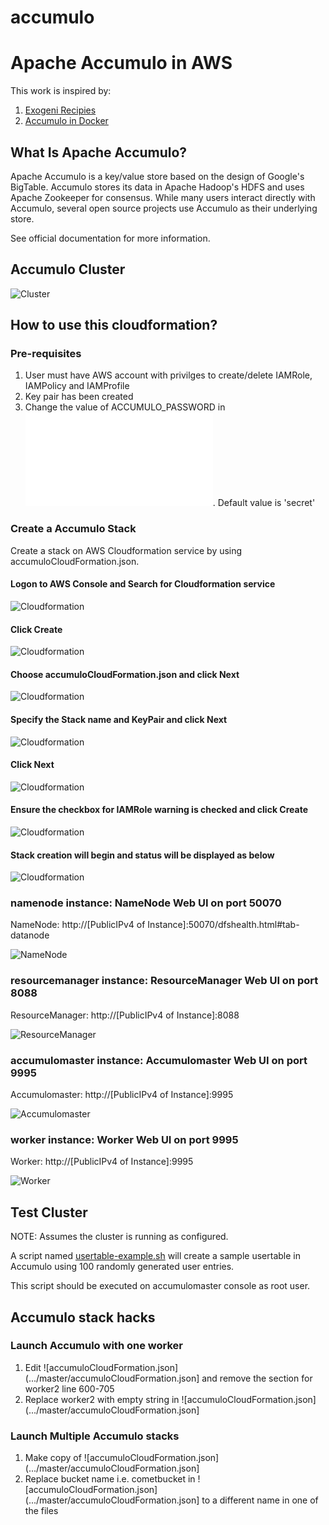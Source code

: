 # accumulo
# Apache Accumulo in AWS
This work is inspired by: 
1. [Exogeni Recipies](https://github.com/RENCI-NRIG/exogeni-recipes/blob/master/accumulo/accumulo_exogeni_postboot.sh)
2. [Accumulo in Docker](https://github.com/RENCI-NRIG/accumulo)

## What Is Apache Accumulo?
Apache Accumulo is a key/value store based on the design of Google's BigTable. Accumulo stores its data in Apache Hadoop's HDFS and uses Apache Zookeeper for consensus. While many users interact directly with Accumulo, several open source projects use Accumulo as their underlying store.

See official documentation for more information.

## Accumulo Cluster
![Cluster](../master/images/cluster.png)

## How to use this cloudformation?
### Pre-requisites
1. User must have AWS account with privilges to create/delete IAMRole, IAMPolicy and IAMProfile
2. Key pair has been created
3. Change the value of ACCUMULO_PASSWORD in ![setupaccumulo.sh](.../master/config/setupaccumulo.sh). Default value is 'secret'
### Create a Accumulo Stack
Create a stack on AWS Cloudformation service by using accumuloCloudFormation.json. 
#### Logon to AWS Console and Search for Cloudformation service
![Cloudformation](../master/images/aws1.png)
#### Click Create 
![Cloudformation](../master/images/aws2.png)
#### Choose accumuloCloudFormation.json and click Next
![Cloudformation](../master/images/aws3.png)
#### Specify the Stack name and KeyPair and click Next
![Cloudformation](../master/images/aws4.png)
#### Click Next
![Cloudformation](../master/images/aws5.png)
#### Ensure the checkbox for IAMRole warning is checked and click Create
![Cloudformation](../master/images/aws6.png)
#### Stack creation will begin and status will be displayed as below
![Cloudformation](../master/images/aws7.png)

### namenode instance: NameNode Web UI on port 50070

NameNode: http://[PublicIPv4 of Instance]:50070/dfshealth.html#tab-datanode

![NameNode](../master/images/namenode.png)

### resourcemanager instance: ResourceManager Web UI on port 8088

ResourceManager: http://[PublicIPv4 of Instance]:8088

![ResourceManager](../master/images/resourcemanager.png)

### accumulomaster instance: Accumulomaster Web UI on port 9995

Accumulomaster: http://[PublicIPv4 of Instance]:9995

![Accumulomaster](../master/images/accumulomaster.png)

### worker instance: Worker Web UI on port 9995

Worker: http://[PublicIPv4 of Instance]:9995

![Worker](../master/images/worker1.png)

## Test Cluster
NOTE: Assumes the cluster is running as configured.

A script named [usertable-example.sh](../master/test/usertable-example.sh) will create a sample usertable in Accumulo using 100 randomly generated user entries. 

This script should be executed on accumulomaster console as root user.

## Accumulo stack hacks
### Launch Accumulo with one worker
1. Edit ![accumuloCloudFormation.json](.../master/accumuloCloudFormation.json] and remove the section for worker2 line 600-705
2. Replace worker2 with empty string in ![accumuloCloudFormation.json](.../master/accumuloCloudFormation.json]
### Launch Multiple Accumulo stacks
1. Make copy of ![accumuloCloudFormation.json](.../master/accumuloCloudFormation.json]
2. Replace bucket name i.e. cometbucket in ![accumuloCloudFormation.json](.../master/accumuloCloudFormation.json] to a different name in one of the files


